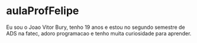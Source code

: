 # aulaProfFelipe

Eu sou o Joao Vitor Bury, tenho 19 anos e estou no segundo semestre de ADS na fatec, adoro programacao e tenho muita curiosidade para aprender.